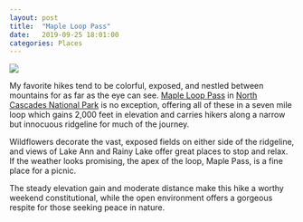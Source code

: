 ```yaml
---
layout: post
title:  "Maple Loop Pass"
date:   2019-09-25 18:01:00
categories: Places
---
```


<img src="{{ site.baseurl }}/assets/images/maple-loop-pass.png">

My favorite hikes tend to be colorful, exposed, and nestled between mountains for as far as the eye can see.  [Maple Loop Pass](https://www.wta.org/go-hiking/hikes/maple-pass) in [North Cascades National Park](https://en.wikipedia.org/wiki/North_Cascades_National_Park) is no exception, offering all of these in a seven mile loop which gains 2,000 feet in elevation and carries hikers along a narrow but innocuous ridgeline for much of the journey.  

Wildflowers decorate the vast, exposed fields on either side of the ridgeline, and views of Lake Ann and Rainy Lake offer great places to stop and relax.  If the weather looks promising, the apex of the loop, Maple Pass, is a fine place for a picnic.  

The steady elevation gain and moderate distance make this hike a worthy weekend constitutional, while the open environment offers a gorgeous respite for those seeking peace in nature.
